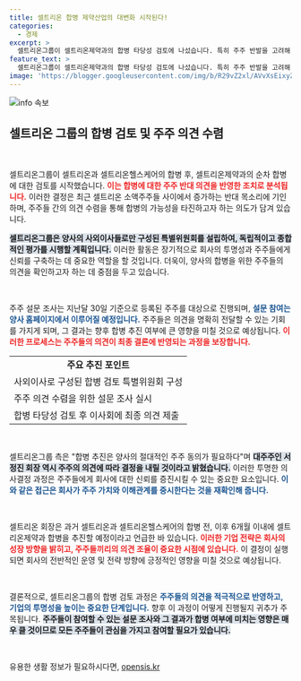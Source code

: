 ```yaml
---
title: 셀트리온 합병 제약산업의 대변화 시작된다!
categories:
  - 경제
excerpt: >
  셀트리온그룹이 셀트리온제약과의 합병 타당성 검토에 나섰습니다. 특히 주주 반발을 고려해 사외이사로 구성된 특별위원회를 통한 조사를 진행합니다. 주주 의견을 반영한 이번 검토가 합병 추진의 분수령이 될지 귀추가 주목됩니다.
feature_text: >
  셀트리온그룹이 셀트리온제약과의 합병 타당성 검토에 나섰습니다. 특히 주주 반발을 고려해 사외이사로 구성된 특별위원회를 통한 조사를 진행합니다. 주주 의견을 반영한 이번 검토가 합병 추진의 분수령이 될지 귀추가 주목됩니다.
image: 'https://blogger.googleusercontent.com/img/b/R29vZ2xl/AVvXsEixyZcFfHzMRdzZMjFBmAUKJYCLCGyLL1o632UiGVXcaFdKo_bkvkuCioo0uUKlGfBVcT3P84aROyZIXSBEx3Aw5nCQ3pTgDom1WDC4m8eifvWiAmWEEVb4x6G_l8C0QH225ldMjyaFvpxGEBGNO37VmDTDMHGhJPq73UglMfDca1-0aw/s1600/blogspot.png'
---
```


<p><img src="https://blogger.googleusercontent.com/img/b/R29vZ2xl/AVvXsEixyZcFfHzMRdzZMjFBmAUKJYCLCGyLL1o632UiGVXcaFdKo_bkvkuCioo0uUKlGfBVcT3P84aROyZIXSBEx3Aw5nCQ3pTgDom1WDC4m8eifvWiAmWEEVb4x6G_l8C0QH225ldMjyaFvpxGEBGNO37VmDTDMHGhJPq73UglMfDca1-0aw/s1600/blogspot.png" alt="info 속보" /></p>

<h2 data-ke-size="size26">셀트리온 그룹의 합병 검토 및 주주 의견 수렴</h2>

<p data-ke-size="size16">&nbsp;</p>

<p>셀트리온그룹이 셀트리온과 셀트리온헬스케어의 합병 후, 셀트리온제약과의 순차 합병에 대한 검토를 시작했습니다. <b><span style="color: #ee2323;">이는 합병에 대한 주주 반대 의견을 반영한 조치로 분석됩니다.</span></b> 이러한 결정은 최근 셀트리온 소액주주들 사이에서 증가하는 반대 목소리에 기인하며, 주주들 간의 의견 수렴을 통해 합병의 가능성을 타진하고자 하는 의도가 담겨 있습니다.</p>

<p><b><span style="background-color: #21538527;">셀트리온그룹은 양사의 사외이사들로만 구성된 특별위원회를 설립하여, 독립적이고 종합적인 평가를 시행할 계획입니다.</span></b> 이러한 활동은 장기적으로 회사의 투명성과 주주들에게 신뢰를 구축하는 데 중요한 역할을 할 것입니다. 더욱이, 양사의 합병을 위한 주주들의 의견을 확인하고자 하는 데 중점을 두고 있습니다.</p>

<p data-ke-size="size16">&nbsp;</p>

<p>주주 설문 조사는 지난달 30일 기준으로 등록된 주주를 대상으로 진행되며, <b><span style="color: #1a5490;">설문 참여는 양사 홈페이지에서 이루어질 예정입니다.</span></b> 주주들은 의견을 명확히 전달할 수 있는 기회를 가지게 되며, 그 결과는 향후 합병 추진 여부에 큰 영향을 미칠 것으로 예상됩니다. <b><span style="color: #ee2323;">이러한 프로세스는 주주들의 의견이 최종 결론에 반영되는 과정을 보장합니다.</span></b></p>

<table style="width: 100%; border-collapse: collapse;">
  <tr>
    <td style="text-align: center; height: 17px;"><b>주요 추진 포인트</b></td>
  </tr>
  <tr>
    <td>사외이사로 구성된 합병 검토 특별위원회 구성</td>
  </tr>
  <tr>
    <td>주주 의견 수렴을 위한 설문 조사 실시</td>
  </tr>
  <tr>
    <td>합병 타당성 검토 후 이사회에 최종 의견 제출</td>
  </tr>
</table>

<p data-ke-size="size16">&nbsp;</p>

<p>셀트리온그룹 측은 "합병 추진은 양사의 절대적인 주주 동의가 필요하다"며 <b><span style="background-color: #21538527;">대주주인 서정진 회장 역시 주주의 의견에 따라 결정을 내릴 것이라고 밝혔습니다.</span></b> 이러한 투명한 의사결정 과정은 주주들에게 회사에 대한 신뢰를 증진시킬 수 있는 중요한 요소입니다. <b><span style="color: #1a5490;">이와 같은 접근은 회사가 주주 가치와 이해관계를 중시한다는 것을 재확인해 줍니다.</span></b></p>

<p data-ke-size="size16">&nbsp;</p>

<p>셀트리온 회장은 과거 셀트리온과 셀트리온헬스케어의 합병 전, 이후 6개월 이내에 셀트리온제약과 합병을 추진할 예정이라고 언급한 바 있습니다. <b><span style="color: #ee2323;">이러한 기업 전략은 회사의 성장 방향을 밝히고, 주주들끼리의 의견 조율이 중요한 시점에 있습니다.</span></b> 이 결정이 실행되면 회사의 전반적인 운영 및 전략 방향에 긍정적인 영향을 미칠 것으로 예상됩니다.</p>

<p data-ke-size="size16">&nbsp;</p>

<p>결론적으로, 셀트리온그룹의 합병 검토 과정은 <b><span style="color: #1a5490;">주주들의 의견을 적극적으로 반영하고, 기업의 투명성을 높이는 중요한 단계입니다.</span></b> 향후 이 과정이 어떻게 진행될지 귀추가 주목됩니다. <b><span style="background-color: #21538527;">주주들이 참여할 수 있는 설문 조사와 그 결과가 합병 여부에 미치는 영향은 매우 클 것이므로 모든 주주들이 관심을 가지고 참여할 필요가 있습니다.</span></b> </p>

<p data-ke-size="size16">&nbsp;</p>
유용한 생활 정보가 필요하시다면, <a href="https://opensis.kr" rel="dofollow">opensis.kr</a>


